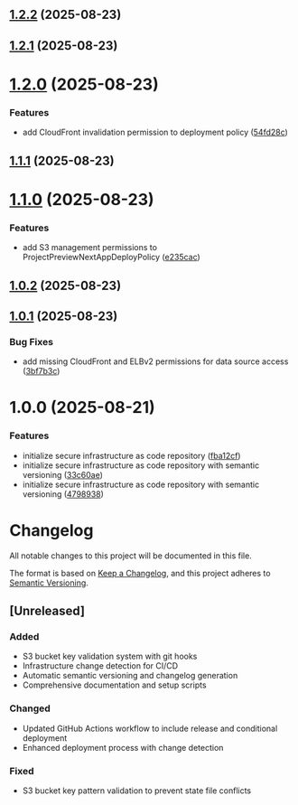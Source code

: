 ## [1.2.2](https://github.com/JakubPilkowski/kalabanaga-infra/compare/v1.2.1...v1.2.2) (2025-08-23)

## [1.2.1](https://github.com/JakubPilkowski/kalabanaga-infra/compare/v1.2.0...v1.2.1) (2025-08-23)

# [1.2.0](https://github.com/JakubPilkowski/kalabanaga-infra/compare/v1.1.1...v1.2.0) (2025-08-23)


### Features

* add CloudFront invalidation permission to deployment policy ([54fd28c](https://github.com/JakubPilkowski/kalabanaga-infra/commit/54fd28c6e6ad955280a19b54a97975250bdc67b7))

## [1.1.1](https://github.com/JakubPilkowski/kalabanaga-infra/compare/v1.1.0...v1.1.1) (2025-08-23)

# [1.1.0](https://github.com/JakubPilkowski/kalabanaga-infra/compare/v1.0.2...v1.1.0) (2025-08-23)


### Features

* add S3 management permissions to ProjectPreviewNextAppDeployPolicy ([e235cac](https://github.com/JakubPilkowski/kalabanaga-infra/commit/e235cac8e7319e034839b5c8aa8fa2c76d14253c))

## [1.0.2](https://github.com/JakubPilkowski/kalabanaga-infra/compare/v1.0.1...v1.0.2) (2025-08-23)

## [1.0.1](https://github.com/JakubPilkowski/kalabanaga-infra/compare/v1.0.0...v1.0.1) (2025-08-23)


### Bug Fixes

* add missing CloudFront and ELBv2 permissions for data source access ([3bf7b3c](https://github.com/JakubPilkowski/kalabanaga-infra/commit/3bf7b3c770f5897623228e2b84574197e42ac6a5))

# 1.0.0 (2025-08-21)


### Features

* initialize secure infrastructure as code repository ([fba12cf](https://github.com/JakubPilkowski/kalabanaga-infra/commit/fba12cf24c7fc50a1a791898d24b5548dac1117c))
* initialize secure infrastructure as code repository with semantic versioning ([33c60ae](https://github.com/JakubPilkowski/kalabanaga-infra/commit/33c60ae808b4d91b6d226fcbea4a7b549a3f2144))
* initialize secure infrastructure as code repository with semantic versioning ([4798938](https://github.com/JakubPilkowski/kalabanaga-infra/commit/47989385303a2f590b126f6f4e6e9ecad0a4700b))

# Changelog

All notable changes to this project will be documented in this file.

The format is based on [Keep a Changelog](https://keepachangelog.com/en/1.0.0/),
and this project adheres to [Semantic Versioning](https://semver.org/spec/v2.0.0.html).

## [Unreleased]

### Added

- S3 bucket key validation system with git hooks
- Infrastructure change detection for CI/CD
- Automatic semantic versioning and changelog generation
- Comprehensive documentation and setup scripts

### Changed

- Updated GitHub Actions workflow to include release and conditional deployment
- Enhanced deployment process with change detection

### Fixed

- S3 bucket key pattern validation to prevent state file conflicts
